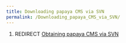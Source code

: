 ```yaml
---
title: Downloading papaya CMS via SVN
permalink: /Downloading_papaya_CMS_via_SVN/
---
```


1.  REDIRECT [Obtaining papaya CMS via SVN](/Obtaining_papaya_CMS_via_SVN.md)
